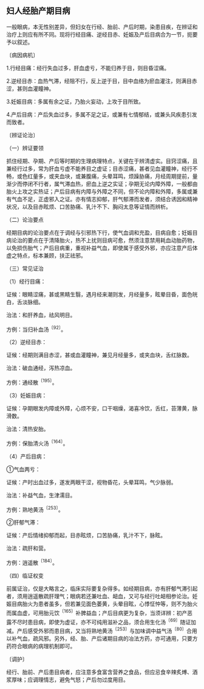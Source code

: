 ## 妇人经胎产期目病

一般眼病，本无性别差异，但妇女在行经、胎前、产后时期，染患目疾，在辨证和治疗上则应有所不同。现将行经目痛、逆经目赤、妊娠及产后目病合为一节，扼要予以叙述。

〔病因病机〕

1.行经目痛：经行失血过多，肝血虚亏，不能归养于目，则目昏涩痛。

2.逆经目赤：血热气滞，经阻不行，反上逆于目，目中血络为瘀血灌注，则满目赤涩，甚则血灌瞳神。

3.妊娠目病：多属有余之证，乃胎火妄动，上攻于目所致。

4.产后目病：产后失血过多，多属不足之证，或兼有七情郁结，或兼头风疾患引发而致者。

〔辨证论治〕

（一）辨证要领

抓住经期、孕期、产后等时期的生理病理特点，关键在于辨清虚实。目窍涩痛，且兼经行过多，常为肝血亏虚不能养目之虚证；目赤涩痛，甚者见血灌瞳神，经行不畅，或色红量多，或夹血块，或兼腹痛，头晕耳鸣，烦躁胁痛，月经周期提前，量渐少而停闭不行者，属气滞血热，瘀血上逆之实证；孕期无论内障外障，一般都由胎火上攻之实热证；产后目病有内障与外障之不同，但不论内障和外障，多属或兼有气血不足，正虚邪入之证。亦有情志抑郁，肝气郁滞而发者，须结合诱因和精神状况，以及目赤眩烦、口苦胁痛、乳汁不下、胸闷太息等证情而辨析。

（二）论治要点

经期目病的论治要点在于调经与引邪热下行，使气血调和充盈，目病自愈；妊娠目病论治的要点在于清降胎火，热不上扰则目病可愈，然须注意禁用耗血动胎药物，以免损伤胎气；产后目病重，重视补益气血，即使属于感受外邪，亦应注意产后体虚之特点，标本兼顾，扶正祛邪。

（三）常见证治

（1）经行目痛：

证候：眼睛涩痛，甚或黑睛生翳，遇月经来潮则发，月经量多，眩晕目昏，面色㿠白，舌淡脉细。

治法：和肝养血，祛风明目。

方例：当归补血汤<sup>〔92〕</sup>。

（2）逆经目赤：

证候：经期则满目赤涩，甚或血灌瞳神，兼见月经量多，或夹血块，舌红脉数。

治法：破血通经，泻热凉血。

方例：通经散<sup>〔195〕</sup>。

（3）妊娠目病：

证候：孕期眼发内障或外障，心烦不安，口干咽燥，渴喜冷饮，舌红，苔薄黄，脉滑数。

治法：清热安胎。

方例：保胎清火汤<sup>〔164〕</sup>。

（4）产后目病：

①气血两亏：

证候：产时出血过多，遂发两眼干涩，视物昏花，头晕耳鸣，气少脉弱。

治法：补益气血，生津濡目。

方例：熟地黄汤<sup>〔253〕</sup>。

②肝郁气滞：

证候：产后情绪抑郁而起，目赤眩烦，口苦胁痛，乳汁不下，脉眩。

治法：疏肝和营。

方例：逍遥散<sup>〔184〕</sup>。

（四）临证权变

前属证治，仅是大略言之，临床实际要复杂得多。如经期目病，亦有肝郁气滞引起者，须用逍遥散疏肝理气；眼病若还兼吐血、衄血，又可与经行吐衄相参论治。妊娠目病胎火为患者虽多，但若兼见面色萎黄，头晕目眩，心悸怔忡等，则不为胎火而属血虚，可用胎元饮<sup>〔165〕</sup>补脾益血；产后目病更为复杂，当须详辨：初产恶露不尽时患目病，即使为虚证，亦不可纯用滋补之品，须合用生化汤<sup>〔69〕</sup>随证加减。产后感受外邪而患目病，又当将熟地黄汤<sup>〔253〕</sup>与加味调中益气汤<sup>〔80〕</sup>合用以补气血，疏风邪。另外，经、胎、产后诸期目病的冶法方药，亦可通用，只要方药符合眼病的病理机制即可。

〔调护〕

经行、胎前、产后患目病者，应注意多食富含营养之食品，但应忌食辛辣炙煿、酒浆厚味；应调理情志，避免气怒；产后勿过度用目。
